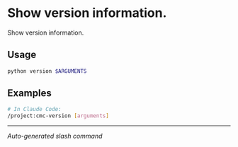 # Show version information.

Show version information.

## Usage

```bash
python version $ARGUMENTS
```

## Examples

```bash
# In Claude Code:
/project:cmc-version [arguments]
```

---
*Auto-generated slash command*
